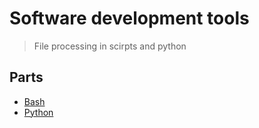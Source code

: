 # Software development tools
> File processing in scirpts and python

## Parts
* [Bash](1/readme2.md)
* [Python](3/readme3.md)




